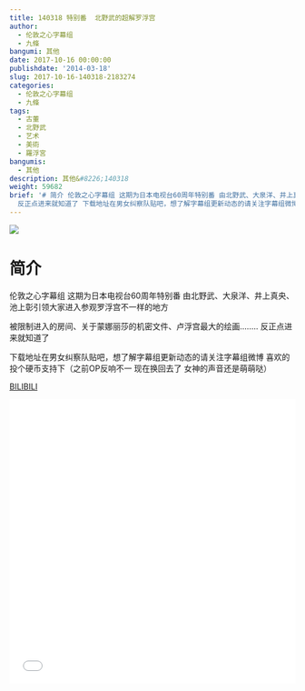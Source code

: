 ```yaml
---
title: 140318 特别番  北野武的超解罗浮宫
author:
  - 伦敦之心字幕组
  - 九條
bangumi: 其他
date: 2017-10-16 00:00:00
publishdate: '2014-03-18'
slug: 2017-10-16-140318-2183274
categories:
  - 伦敦之心字幕组
  - 九條
tags:
  - 古董
  - 北野武
  - 艺术
  - 美術
  - 羅浮宮
bangumis:
  - 其他
description: 其他&#8226;140318
weight: 59682
brief: '# 简介 伦敦之心字幕组 这期为日本电视台60周年特别番 由北野武、大泉洋、井上真央、池上彰引领大家进入参观罗浮宫不一样的地方 被限制进入的房间、关于蒙娜丽莎的机密文件、卢浮宫最大的绘画........
  反正点进来就知道了 下载地址在男女纠察队贴吧，想了解字幕组更新动态的请关注字幕组微博 喜欢的投个硬币支持下（之前OP反响不一 现在换回去了 女神的声音还是萌萌哒）'
---
```


![](https://i.imgur.com/gNIA7jx.jpg)

# 简介  
伦敦之心字幕组 这期为日本电视台60周年特别番 由北野武、大泉洋、井上真央、池上彰引领大家进入参观罗浮宫不一样的地方 


被限制进入的房间、关于蒙娜丽莎的机密文件、卢浮宫最大的绘画........ 反正点进来就知道了


下载地址在男女纠察队贴吧，想了解字幕组更新动态的请关注字幕组微博 喜欢的投个硬币支持下（之前OP反响不一 现在换回去了 女神的声音还是萌萌哒）

  [BILIBILI](https://www.bilibili.com/video/av2183274/)


<div class="vcontainer">  <iframe class='video' src="//www.bilibili.com/blackboard/player.html?aid=2183274" width="100%" height="500" frameborder="0" allowfullscreen="allowfullscreen"></iframe></div>
